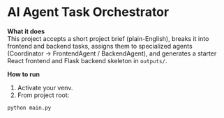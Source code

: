 # AI Agent Task Orchestrator

**What it does**  
This project accepts a short project brief (plain-English), breaks it into frontend and backend tasks, assigns them to specialized agents (Coordinator → FrontendAgent / BackendAgent), and generates a starter React frontend and Flask backend skeleton in `outputs/`.

**How to run**
1. Activate your venv.
2. From project root:
```bash
python main.py
